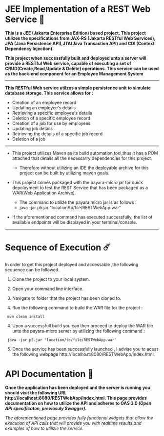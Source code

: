 
# JEE  Implementation of a REST Web Service :rocket:

**This is a JEE (Jakarta Enterprise Edition) based project. This project  utilizes the specifications from  JAX-RS (Jakarta RESTful Web Services), JPA (Java Persistence API),JTA(Java Transaction API) and CDI (Context Dependency Injection).**

**This project when successfully built and deployed unto a server will provide a RESTful Web service, capable of executing a set of CRUD(Create,Read,Update & Delete) operations. This service can be used as the back-end component for an Employee Management System**

---

**This RESTful Web service utilzes a simple persistence unit to simulate database storage. This service allows for :**
* Creation of an employee record
* Updating an employee's details
* Retrieving a specific employee's details
* Deletion of a specific employee record
* Creation of a job for use by employees 
* Updating job details
* Retrieving the details of a spceific job record
* Deletion of a job

---
* This project utilizes Maven as its build automation tool,thus it has a POM attached that details all the necessarry dependencies for this project. 
  - Therefore without utilizing an IDE the deployable archive for this project can be built by utilizing maven goals.

* This project comes packaged with the payara-micro jar for quick depoloyment to test the REST Service that has been packaged as a WAR(Web Application Archive). 

  - The command to utilize the payara micro jar is as follows :
  - java -jar p5.jar "location/to/file/RESTWebApp.war"
* If the aforementioned command has executed successfully, the list of available endpoints will be displayed in your terminal/console.

---

# Sequence of Execution :comet:
In order to get this project deployed and accessable ,the following sequence can be followed.

1. Clone the project to your local system.
2. Open your command line interface.
2. Navigate to folder that the project has been cloned to.

3. Run the following command to build the WAR file for the project :

```
 mvn clean install
```
4. Upon a successfull build you can then proceed to deploy the WAR file unto the payara-micro server by utilizing the following command :

```
 java -jar p5.jar "location/to/file/RESTWebApp.war"
```

5. Once the service has been successfully launched , I advise you to acess the following webpage http://localhost:8080/RESTWebApp/index.html.
  
# API Documentation :space_invader:
**Once the application has been deployed and the server is running you should visit  the following URL http://localhost:8080/RESTWebApp/index.html. This page provides documentation on how to utilize the API and adheres to OAS 3.0 *(Open API specificaton, previosuly Swagger)*.**

*The aforementioned page provides fully functional widgets that allow the execution of API calls that will provide you with realtime results and examples of how to utilizie the service.*
